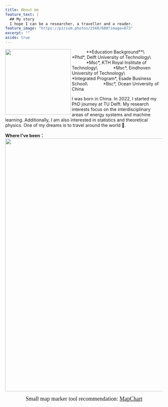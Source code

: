 ```yaml
---
title: About me
feature_text: |
  ## My story
  I hope I can be a researcher, a traveller and a reader.
feature_image: "https://picsum.photos/2560/600?image=873"
excerpt: ""
aside: true
---
```


<img src="https://media-exp1.licdn.com/dms/image/D4D03AQE7uX2AJwOgWw/profile-displayphoto-shrink_800_800/0/1643229835687?e=1675900800&v=beta&t=c_GLHH0bS1t09uGHaIF1Gcr-HAGQvMA04DijBqRHdKE" width="210" align="left"/> 
&emsp;&emsp;&emsp; **Education Background**\
&emsp;&emsp;&emsp; *Phd*, Delft University of Technology\
&emsp;&emsp;&emsp; *Msc*, KTH Royal Institute of Technology\
&emsp;&emsp;&emsp; *Msc*, Eindhoven University of Technology\
&emsp;&emsp;&emsp; *Integrated Program*, Esade Business School\
&emsp;&emsp;&emsp; *Bsc*, Ocean University of China

I was born in China. In 2022, I started my PhD journey at TU Delft. My research interests focus on the interdisciplinary areas of energy systems and machine learning. Additionally, I am also interested in statistics and theoretical physics. 
One of my dreams is to travel around the world :flight_departure:.

**Where I've been：**\
<img src="https://scontent-ams2-1.xx.fbcdn.net/v/t39.30808-6/318478292_1298026027705258_8509271587284893906_n.jpg?_nc_cat=104&ccb=1-7&_nc_sid=730e14&_nc_ohc=oKQXG6_uSlgAX-e9Wm9&_nc_ht=scontent-ams2-1.xx&oh=00_AfCj6_OB5HKuXrbLoQeIoJmgce3CIOUYROy7W5_4QuwcAA&oe=6394B674" width="810" align="center"/> 
<center><font face="黑体" size=4>Small map marker tool recommendation: <a href="https://www.mapchart.net/index.html">MapChart</a> </font></center>